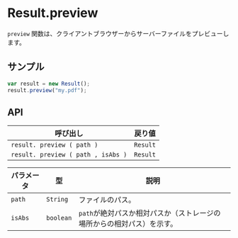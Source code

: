 # Result.preview

`preview` 関数は、クライアントブラウザーからサーバーファイルをプレビューします。

## サンプル

```javascript
var result = new Result();
result.preview("my.pdf");
```

## API

| 呼び出し | 戻り値 |
|---|---|
| `result. preview ( path )` | `Result` |
| `result. preview ( path , isAbs )` | `Result` |

| パラメータ | 型 | 説明 |
|---|---|---|
| `path` | `String` | ファイルのパス。 |
| `isAbs` | `boolean` | `path`が絶対パスか相対パスか（ストレージの場所からの相対パス）を示す。 |